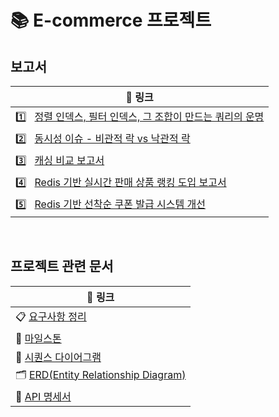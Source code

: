 # 📚 E-commerce 프로젝트

## 보고서

| 🔗 링크                                                                                                     |
|-----------------------------------------------------------------------------------------------------------|
| 1️⃣ &nbsp; [정렬 인덱스, 필터 인덱스, 그 조합이 만드는 쿼리의 운명](https://domean.tistory.com/329)                                   |
| 2️⃣ &nbsp; [동시성 이슈 - 비관적 락 vs 낙관적 락](https://domean.tistory.com/330)                                            |
| 3️⃣ &nbsp; [캐싱 비교 보고서](https://github.com/developerOlive/hhplus-e-commerce/blob/main/docs/08_Cashing_Report.md) |
| 4️⃣ &nbsp; [Redis 기반 실시간 판매 상품 랭킹 도입 보고서](https://github.com/developerOlive/hhplus-e-commerce/blob/main/docs/10_Redis_Ranking.md) |
| 5️⃣ &nbsp; [Redis 기반 선착순 쿠폰 발급 시스템 개선](https://github.com/developerOlive/hhplus-e-commerce/blob/main/docs/09_Redis_Coupon.md) |


<br>

## 프로젝트 관련 문서

| 🔗 링크                                                                                     |
|----------------------------------------------------------------------------------------------------|
| 📋 [요구사항 정리](https://github.com/developerOlive/hhplus-e-commerce/blob/step3/docs/02_Requirements_Analysis.md)        |
| 🎯 [마일스톤](https://github.com/users/developerOlive/projects/9/views/1)                          |
| 🧩 [시퀀스 다이어그램](https://github.com/developerOlive/hhplus-e-commerce/blob/step3/docs/03_Sequence_Diagram.md)         |
| 🗂️ [ERD(Entity Relationship Diagram)](https://github.com/developerOlive/hhplus-e-commerce/blob/step3/docs/04_ERD.md)       |
| 🧾 [API 명세서](https://github.com/developerOlive/hhplus-e-commerce/blob/step4/docs/05.ApiDocument.md)                     |
